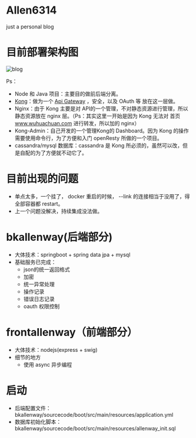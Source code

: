 # Allen6314 

just a personal blog

# 目前部署架构图

![blog](http://7xrzlm.com1.z0.glb.clouddn.com/allenway.png?imageMogr2/thumbnail/!30p)

Ps：

- Node 和 Java 项目：主要目的做前后端分离。
- [Kong](https://getkong.org/)：做为一个 [Api Gateway](https://www.nginx.com/blog/building-microservices-using-an-api-gateway/) ，安全，以及 OAuth 等 放在这一层做。
- Nginx：由于 Kong 主要是对 API的一个管理，不对静态资源进行管理，所以静态资源放在 nginx 层。（Ps：其实这里一开始是因为 Kong 无法对 首页 www.wuhuachuan.com 进行转发，所以加的 nginx）
- Kong-Admin：自己开发的一个管理Kong的 Dashboard。因为 Kong 的操作需要使用命令行，为了方便和入门 openResty 所做的一个项目。
- cassandra/mysql 数据库：cassandra 是 Kong 所必须的，虽然可以改，但是自配的为了方便就不动它了。


# 目前出现的问题

- 单点太多，一个挂了， docker 重启的时候， --link 的连接相当于没用了，得全部容器都 restart。
- 上一个问题没解决，持续集成没法做。


# bkallenway(后端部分)

- 大体技术：springboot + spring data jpa + mysql 
- 基础服务已完成：
  - json的统一返回格式
  - 加密
  - 统一异常处理
  - 操作记录
  - 错误日志记录
  - oauth 权限控制

# frontallenway（前端部分）

- 大体技术：nodejs(express + swig)
- 细节的地方
  - 使用 async 异步编程

# 启动

- 后端配置文件： bkallenway/sourcecode/boot/src/main/resources/application.yml
- 数据库初始化脚本：bkallenway/sourcecode/boot/src/main/resources/allenway_init.sql
